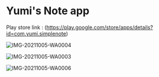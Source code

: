# Yumi's Note app 

Play store link : (https://play.google.com/store/apps/details?id=com.yumi.simplenote)

![IMG-20211005-WA0004](https://user-images.githubusercontent.com/91206852/136107396-880311cf-d521-43e9-98b9-037d783b5079.jpg) 

![IMG-20211005-WA0003](https://user-images.githubusercontent.com/91206852/136107407-50795668-7037-4072-ac70-ccf04ef9cfcc.jpg)

![IMG-20211005-WA0006](https://user-images.githubusercontent.com/91206852/136107425-aea492c5-a07a-48b4-ab5f-ce274a9f96de.jpg)
